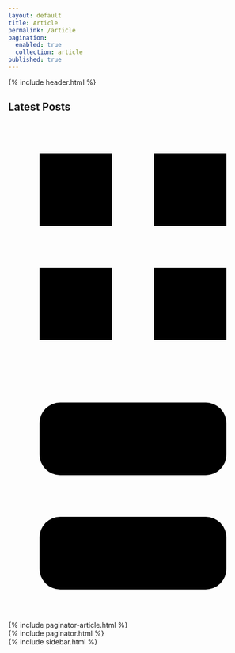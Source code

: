 ```yaml
---
layout: default
title: Article
permalink: /article
pagination:
  enabled: true
  collection: article
published: true
---
```

<body class='gridLayout gridMode onIndex onHome' id='mainContent'>
{% include header.html %}
<!--[ Blog article ]-->
<div class='blogContent sectionInner'>
<!--[ Main content ]-->
<main class='mainbar'>
<div class='section' id='main-widget'>
<div class='widget Blog'>
<div class='blogTitle'>
<h2 class='title'>Latest Posts</h2>
<div class='postMode' onclick='gridMode()'>
<svg class='line svg-1' viewBox='0 0 24 24'><rect height='7' width='7' x='3' y='3'></rect><rect height='7' width='7' x='14' y='3'></rect><rect height='7' width='7' x='14' y='14'></rect><rect height='7' width='7' x='3' y='14'></rect></svg>
<svg class='line svg-2' viewBox='0 0 24 24'><rect height='7' rx='2' ry='2' width='18' x='3' y='3'></rect><rect height='7' rx='2' ry='2' width='18' x='3' y='14'></rect></svg>
</div>
<script>(localStorage.getItem('list')) === 'listmode' ? document.querySelector('#mainContent').classList.add('gridMode') : document.querySelector('#mainContent').classList.remove('gridMode')</script>
</div>
<div class='blogPosts'>
{% include paginator-article.html %}
</div>
{% include paginator.html %}
</div>
</div>
</main>
{% include sidebar.html %}
</div>
